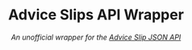 <h1 align="center">
Advice Slips API Wrapper
</h1>

<center>
<p>
<em>

An unofficial wrapper for the [Advice Slip JSON API](https://api.adviceslip.com)

</em>
</p>
</center>